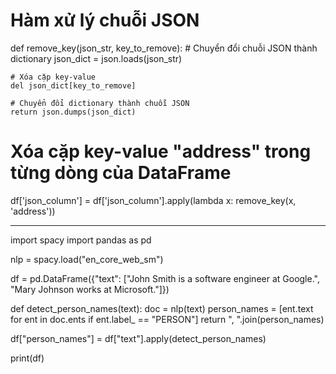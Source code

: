 # Hàm xử lý chuỗi JSON
def remove_key(json_str, key_to_remove):
    # Chuyển đổi chuỗi JSON thành dictionary
    json_dict = json.loads(json_str)
    
    # Xóa cặp key-value
    del json_dict[key_to_remove]
    
    # Chuyển đổi dictionary thành chuỗi JSON
    return json.dumps(json_dict)

# Xóa cặp key-value "address" trong từng dòng của DataFrame
df['json_column'] = df['json_column'].apply(lambda x: remove_key(x, 'address'))

-----------------------

import spacy
import pandas as pd

nlp = spacy.load("en_core_web_sm")

df = pd.DataFrame({"text": ["John Smith is a software engineer at Google.", "Mary Johnson works at Microsoft."]})

def detect_person_names(text):
    doc = nlp(text)
    person_names = [ent.text for ent in doc.ents if ent.label_ == "PERSON"]
    return ", ".join(person_names)

df["person_names"] = df["text"].apply(detect_person_names)

print(df)



